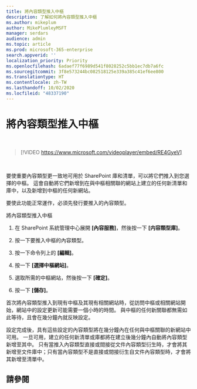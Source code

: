 ```yaml
---
title: 將內容類型推入中樞
description: 了解如何將內容類型推入中樞
ms.author: mikeplum
author: MikePlumleyMSFT
manager: serdars
audience: admin
ms.topic: article
ms.prod: microsoft-365-enterprise
search.appverid: ''
localization_priority: Priority
ms.openlocfilehash: 6adaef77f6989d541f8028252c5bb1ec7db7a6fc
ms.sourcegitcommit: 3f8e573244bc082518125e339a385c41ef6ee800
ms.translationtype: HT
ms.contentlocale: zh-TW
ms.lasthandoff: 10/02/2020
ms.locfileid: "48337190"
---
```

# <a name="push-content-types-to-a-hub"></a>將內容類型推入中樞

</br>

> [!VIDEO https://www.microsoft.com/videoplayer/embed/RE4GyeV]  

</br>


要使重要內容類型更一致地可用於 SharePoint 庫和清單，可以將它們推入到您選擇的中樞。 這會自動將它們新增到在與中樞相關聯的網站上建立的任何新清單和庫中，以及新增到中樞的任何新網站。

要使此功能正常運作，必須先發行要推入的內容類型。

將內容類型推入中樞

1. 在 SharePoint 系統管理中心展開 **[內容服務]**，然後按一下 **[内容類型庫]**。

2. 按一下要推入中樞的內容類型。

3. 按一下命令列上的 **[編輯]**。
 
4. 按一下 **[選擇中樞網站]**。
 
5. 選取所需的中樞網站，然後按一下 **[確定]**。
 
6. 按一下 **[儲存]**。

首次將內容類型推入到現有中樞及其現有相關網站時，從訪問中樞或相關網站開始，網站中的設定更新可能需要一個小時的時間。 與中樞的任何新關聯都無需如此等待，且會在幾分鐘內就反映設定。 

設定完成後，具有這些設定的內容類型將在幾分鐘內在任何與中樞關聯的新網站中可用。 一旦可用，建立的任何新清單或庫都將在建立後幾分鐘內自動將內容類型新增至其中。 只有當推入內容類型直接或間接從文件內容類型衍生時，才會將其新增至文件庫中；只有當內容類型不是直接或間接衍生自文件內容類型時，才會將其新增至清單中。

## <a name="see-also"></a>請參閱



  






